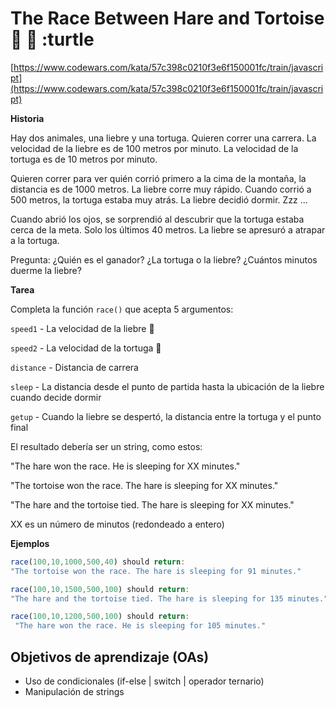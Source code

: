# The Race Between Hare and Tortoise :checkered_flag: :rabbit: :turtle

[https://www.codewars.com/kata/57c398c0210f3e6f150001fc/train/javascript](https://www.codewars.com/kata/57c398c0210f3e6f150001fc/train/javascript)

__Historia__

Hay dos animales, una liebre y una tortuga. Quieren correr una carrera. La velocidad de la liebre es de 100 metros por minuto. La velocidad de la tortuga es de 10 metros por minuto.

Quieren correr para ver quién corrió primero a la cima de la montaña, la distancia es de 1000 metros. La liebre corre muy rápido. Cuando corrió a 500 metros, la tortuga estaba muy atrás. La liebre decidió dormir. Zzz ...

Cuando abrió los ojos, se sorprendió al descubrir que la tortuga estaba cerca de la meta. Solo los últimos 40 metros. La liebre se apresuró a atrapar a la tortuga.

Pregunta: ¿Quién es el ganador? ¿La tortuga o la liebre? ¿Cuántos minutos duerme la liebre?

__Tarea__

Completa la función `race()` que acepta 5 argumentos:

`speed1` - La velocidad de la liebre :rabbit:

`speed2` - La velocidad de la tortuga :turtle:

`distance` - Distancia de carrera

`sleep` - La distancia desde el punto de partida hasta la ubicación de la liebre cuando decide dormir

`getup` - Cuando la liebre se despertó, la distancia entre la tortuga y el punto final

El resultado debería ser un string, como estos:

"The hare won the race. He is sleeping for XX minutes."

"The tortoise won the race. The hare is sleeping for XX minutes."

"The hare and the tortoise tied. The hare is sleeping for XX minutes."

XX es un número de minutos (redondeado a entero)

__Ejemplos__

```js
race(100,10,1000,500,40) should return:
"The tortoise won the race. The hare is sleeping for 91 minutes."

race(100,10,1500,500,100) should return:
"The hare and the tortoise tied. The hare is sleeping for 135 minutes."

race(100,10,1200,500,100) should return:
 "The hare won the race. He is sleeping for 105 minutes."
```

## Objetivos de aprendizaje (OAs)

- Uso de condicionales (if-else | switch | operador ternario)
- Manipulación de strings
